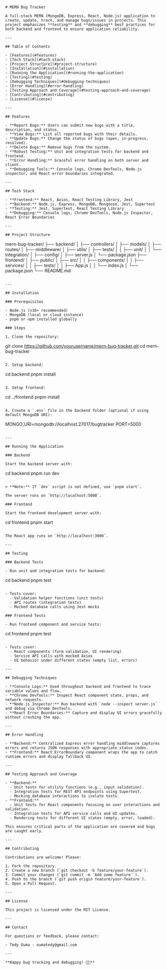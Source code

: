 ```
# MERN Bug Tracker

A full-stack MERN (MongoDB, Express, React, Node.js) application to create, update, track, and manage bugs/issues in projects. This project emphasizes **testing** and **debugging** best practices for both backend and frontend to ensure application reliability.

---

## Table of Contents

- [Features](#features)
- [Tech Stack](#tech-stack)
- [Project Structure](#project-structure)
- [Installation](#installation)
- [Running the Application](#running-the-application)
- [Testing](#testing)
- [Debugging Techniques](#debugging-techniques)
- [Error Handling](#error-handling)
- [Testing Approach and Coverage](#testing-approach-and-coverage)
- [Contributing](#contributing)
- [License](#license)

---

## Features

- **Report Bugs:** Users can submit new bugs with a title, description, and status.
- **View Bugs:** List all reported bugs with their details.
- **Update Bugs:** Change the status of bugs (open, in-progress, resolved).
- **Delete Bugs:** Remove bugs from the system.
- **Robust Testing:** Unit and integration tests for backend and frontend.
- **Error Handling:** Graceful error handling on both server and client.
- **Debugging Tools:** Console logs, Chrome DevTools, Node.js inspector, and React error boundaries integrated.

---

## Tech Stack

- **Frontend:** React, Axios, React Testing Library, Jest
- **Backend:** Node.js, Express, MongoDB, Mongoose, Jest, Supertest
- **Testing:** Jest, Supertest, React Testing Library
- **Debugging:** Console logs, Chrome DevTools, Node.js Inspector, React Error Boundaries

---

## Project Structure

```
mern-bug-tracker/
├── backend/
│   ├── controllers/
│   ├── models/
│   ├── routes/
│   ├── middleware/
│   ├── utils/
│   ├── tests/
│   │   ├── unit/
│   │   └── integration/
│   ├── config/
│   ├── server.js
│   └── package.json
├── frontend/
│   ├── public/
│   ├── src/
│   │   ├── components/
│   │   ├── services/
│   │   ├── tests/
│   │   ├── App.js
│   │   └── index.js
│   └── package.json
└── README.md
```

---

## Installation

### Prerequisites

- Node.js (v16+ recommended)
- MongoDB (local or cloud instance)
- pnpm or npm installed globally

### Steps

1. Clone the repository:

   ```
   git clone https://github.com/yourusername/mern-bug-tracker.git
   cd mern-bug-tracker
   ```

2. Setup backend:

   ```
   cd backend
   pnpm install
   ```

3. Setup frontend:

   ```
   cd ../frontend
   pnpm install
   ```

4. Create a `.env` file in the backend folder (optional if using default MongoDB URI):

   ```
   MONGO_URI=mongodb://localhost:27017/bugtracker
   PORT=5000
   ```

---

## Running the Application

### Backend

Start the backend server with:

```
cd backend
pnpm run dev
```

> **Note:** If `dev` script is not defined, use `pnpm start`.

The server runs on `http://localhost:5000`.

### Frontend

Start the frontend development server with:

```
cd frontend
pnpm start
```

The React app runs on `http://localhost:3000`.

---

## Testing

### Backend Tests

- Run unit and integration tests for backend:

```
cd backend
pnpm test
```

- Tests cover:
  - Validation helper functions (unit tests)
  - API routes (integration tests)
  - Mocked database calls using Jest mocks

### Frontend Tests

- Run frontend component and service tests:

```
cd frontend
pnpm test
```

- Tests cover:
  - React components (form validation, UI rendering)
  - Service API calls with mocked Axios
  - UI behavior under different states (empty list, errors)

---

## Debugging Techniques

- **Console Logs:** Used throughout backend and frontend to trace variable values and flow.
- **Chrome DevTools:** Inspect React component state, props, and network requests.
- **Node.js Inspector:** Run backend with `node --inspect server.js` and debug via Chrome DevTools.
- **React Error Boundaries:** Capture and display UI errors gracefully without crashing the app.

---

## Error Handling

- **Backend:** Centralized Express error handling middleware captures errors and returns JSON responses with appropriate status codes.
- **Frontend:** React ErrorBoundary component wraps the app to catch runtime errors and display fallback UI.

---

## Testing Approach and Coverage

- **Backend:**
  - Unit tests for utility functions (e.g., input validation).
  - Integration tests for REST API endpoints using Supertest.
  - Mocking database interactions to isolate tests.
- **Frontend:**
  - Unit tests for React components focusing on user interactions and validation.
  - Integration tests for API service calls and UI updates.
  - Rendering tests for different UI states (empty, error, loaded).

This ensures critical parts of the application are covered and bugs are caught early.

---

## Contributing

Contributions are welcome! Please:

1. Fork the repository.
2. Create a new branch (`git checkout -b feature/your-feature`).
3. Commit your changes (`git commit -m 'Add some feature'`).
4. Push to the branch (`git push origin feature/your-feature`).
5. Open a Pull Request.

---

## License

This project is licensed under the MIT License.

---

## Contact

For questions or feedback, please contact:

- Tedy Ouma - oumatedy@gmail.com

---

**Happy bug tracking and debugging! 🐞🚀**
```
